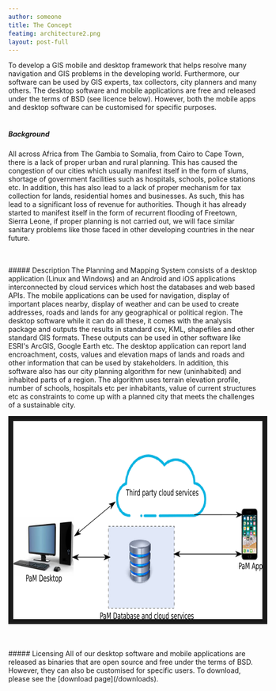 ```yaml
---
author: someone
title: The Concept
featimg: architecture2.png
layout: post-full
---
```

To develop a GIS mobile and desktop framework that helps resolve many navigation and GIS problems in the developing world. Furthermore, our software can be used by GIS experts, tax collectors, city planners and many others. The desktop software and mobile applications are free and released under the terms of BSD (see licence below). However, both the mobile apps and desktop software can be customised for specific purposes.
<br/>
<br/>
##### Background
All across Africa from The Gambia to Somalia, from Cairo to Cape Town, there is a lack of proper urban and rural  planning. This has caused the congestion of our cities which usually manifest itself in the form of slums, shortage of government facilities such as hospitals, schools, police stations etc. In addition, this has also lead to a lack of proper mechanism for tax collection for lands, residential homes and businesses. As such, this has lead to a significant loss of revenue for authorities. Though it has already started to manifest itself in the form of recurrent flooding of Freetown, Sierra Leone, if proper planning is not carried out, we will face similar sanitary problems like those faced in other developing countries in the near future.

<br/>
<br/>
##### Description
The Planning and Mapping System consists of a desktop application (Linux and Windows) and an Android and iOS applications interconnected by cloud services which host the databases and web based APIs. The mobile applications can be used for navigation, display of important places nearby, display of weather and can be used to create addresses, roads and lands for any geographical or political region. The desktop software while it can do all these, it comes with the analysis package and outputs the results in standard csv, KML, shapefiles and other standard GIS formats. These outputs can be used in other software like ESRI's ArcGIS, Google Earth etc. The desktop application can report land encroachment, costs, values and elevation maps of lands and roads and other information that can be used by stakeholders. In addition, this software also has our city planning algorithm for new (uninhabited) and inhabited parts of a region. The algorithm uses terrain elevation profile, number of schools, hospitals etc per inhabitants, value of current structures etc as constraints to come up with a planned city that meets the challenges of a sustainable city.


<a href="/media/compressed/architecture2.png
" target="_blank"><img src="/media/compressed/architecture2.png" 
alt="IMAGE ALT TEXT HERE" width="600" height="400" border="10" /></a>


<br/>
<br/>
##### Licensing
All of our desktop software and mobile applications are released as binaries that are open source and free under the terms of BSD. However, they can also be customised for specific users. To download, please see the [download page](/downloads). 
<br/>
<br/>
